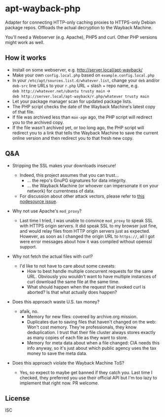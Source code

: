 ﻿
<!--#echo json="package.json" key="name" underline="=" -->
apt-wayback-php
===============
<!--/#echo -->

<!--#echo json="package.json" key="description" -->
Adapter for connecting HTTP-only caching proxies to HTTPS-only Debian package
repos. Offloads the actual decryption to the Wayback Machine.
<!--/#echo -->

You'll need a Webserver (e.g. Apache), PHP5 and curl.
Other PHP versions might work as well.


How it works
------------

  * Install on some webserver, e.g. http://server.local/apt-wayback/
  * Make your own `config.local.php` based on `example.config.local.php`
  * In your `/etc/apt/sources.list.d/whatever.list`, change your
    `deb` and/or `deb-src` line URLs to your `r.php` URL + slash + repo name,
    e.g.<br />`deb http://whatever.net/ubuntu trusty main` -><br />
    `deb http://server.local/apt-wayback/r.php/whatever trusty main`
  * Let your package manager scan for updated package lists.
  * The PHP script checks the date of the Wayback Machine's latest copy
    of that file.
  * If file was archived less than `max-age` ago,
    the PHP script will redirect you to the archived copy.
  * If the file wasn't archived yet, or too long ago,
    the PHP script will redirect you to a link that tells the Wayback
    Machine to save the current online version and then redirect you
    to that fresh new copy.


Q&A
---

  * Stripping the SSL makes your downloads insecure!
    * Indeed, this project assumes that you can trust…
      * … the repo's GnuPG signatures for data integrity.
      * … the Wayback Machine (or whoever can impersonate it on your network)
        for currentness of data.
    * For discussion about other attack vectors, please refer to
      [this nodesource issue][nodesource-http-plz].

  * Why not use Apache's `mod_proxy`?
    * Last time I tried, I was unable to convince `mod_proxy`  to speak SSL
      with HTTPS origin servers. It did speak SSL to my browser just fine,
      and would relay files from HTTP origin servers just as expected.
      However, as soon as I changed the origin URL to `https://`, all I got
      were error messages about how it was compiled without openssl support.

  * Why not fetch the actual files with curl?
    * I'd like to not have to care about some caveats:
      * How to best handle multiple concurrent requests for the same URL.
        Obviously you wouldn't want to have multiple instances of curl
        download the same file at the same time.
      * What should happen when the request that invoked curl is aborted?
        Is that what actually does happen?

  * Does this approach waste U.S. tax money?
    * afaik, no.
      * Memory for new files: covered by archive.org mission.
      * Duplicates due to saving files that haven't changed on the web:
        Won't cost memory. They're professionals, they know deduplication.
        I trust that their file cluster always stores exactly as many copies
        of each file as they want to store.
      * Memory for meta data about when a file changed: CIA needs this info
        anyway, so it's just about which public agency uses the tax money
        to save the meta data.

  * Does this approach violate the Wayback Machine ToS?
    * Yes, so expect to maybe get banned if they catch you.
      Last time I checked, they preferred you use their official API
      but I'm too lazy to implement that right now. PR welcome.





<!--#toc stop="scan" -->


  [nodesource-http-plz]: https://github.com/nodesource/distributions/issues/71


License
-------
<!--#echo json="package.json" key=".license" -->
ISC
<!--/#echo -->
